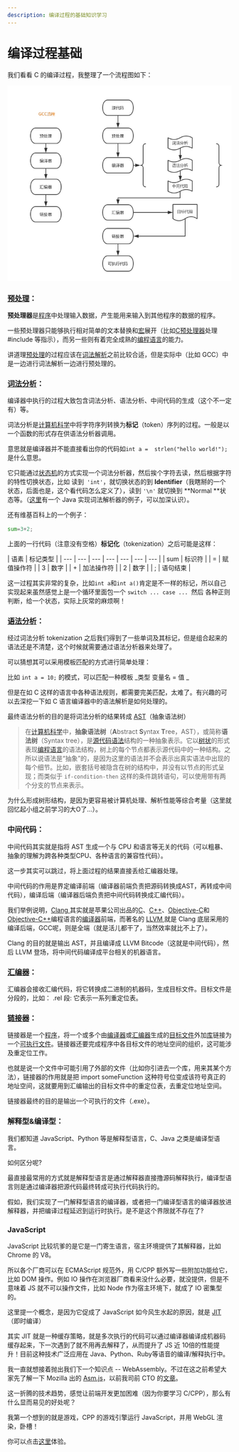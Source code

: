 ```yaml
---
description: 编译过程的基础知识学习
---
```


# 编译过程基础

我们看看 C 的编译过程，我整理了一个流程图如下：

![c &#x7F16;&#x8BD1;&#x6D41;&#x7A0B;&#x56FE;](../imgs/by.png)

### [**预处理**](https://zh.wikipedia.org/wiki/预处理器)：

**预处理器**是[程序](https://zh.wikipedia.org/wiki/%E8%AE%A1%E7%AE%97%E6%9C%BA%E7%A8%8B%E5%BA%8F)中处理输入数据，产生能用来输入到其他程序的数据的程序。

一些预处理器只能够执行相对简单的文本替换和[宏](https://zh.wikipedia.org/wiki/%E5%B7%A8%E9%9B%86)展开（比如[C预处理器](https://zh.wikipedia.org/wiki/C预处理器)处理 \#include 等指示），而另一些则有着完全成熟的[编程语言](https://zh.wikipedia.org/wiki/%E7%BC%96%E7%A8%8B%E8%AF%AD%E8%A8%80)的能力。

讲道理[预处理](https://zh.wikipedia.org/wiki/预处理器)的过程应该在[词法解析](https://zh.wikipedia.org/wiki/词法分析)之前比较合适，但是实际中（比如 GCC）中是一边进行词法解析一边进行预处理的。

### [词法分析](https://zh.wikipedia.org/wiki/词法分析)：

编译器中执行的过程大致包含词法分析、语法分析、中间代码的生成（这个不一定有）等。

词法分析是[计算机科学](https://zh.wikipedia.org/wiki/%E8%AE%A1%E7%AE%97%E6%9C%BA%E7%A7%91%E5%AD%A6)中将字符序列转换为**标记**（token）序列的过程。一般是以一个函数的形式存在供语法分析器调用。

意思就是编译器并不能直接看出你的代码如`int a =  strlen("hello world!");` 是什么意思。

它只能通过[状态机](https://zh.wikipedia.org/wiki/有限状态机)的方式实现一个词法分析器，然后挨个字符去读，然后根据字符的特性切换状态，比如 读到` 'int'`，就切换状态的到 **Identifier**（我瞎掰的一个状态，后面也是，这个看代码怎么定义了），读到 `'\n'` 就切换到 **Normal **状态等。（[这里](https://zhuanlan.zhihu.com/p/19878146)有一个 Java 实现词法解析器的例子，可以加深认识）。

还有维基百科上的一个例子：

```python
sum=3+2;
```

上面的一行代码（注意没有空格）**标记化**（tokenization）之后可能是这样：

| 语素 | 标记类型 |
| --- | --- | --- | --- | --- | --- | --- |
| sum | 标识符 |
| = | 赋值操作符 |
| 3 | 数字 |
| + | 加法操作符 |
| 2 | 数字 |
| ; | 语句结束 |

这一过程其实非常的复杂，比如` int a `和` int a() `肯定是不一样的标记，所以自己实现起来虽然感觉上是一个循环里面包一个 `switch ... case ... `然后 各种正则判断，给一个状态，实际上灰常的麻烦啊！

### [语法分析](https://zh.wikipedia.org/wiki/語法分析器)：

经过词法分析 tokenization 之后我们得到了一些单词及其标记，但是组合起来的语法还是不清楚，这个时候就需要通过语法分析器来处理了。

可以猜想其可以采用模板匹配的方式进行简单处理：

比如 `int a = 10;` 的模式，可以匹配一种模板 _类型 变量名 = 值 _

但是在如 C 这样的语言中各种语法规则，都需要完美匹配，太难了。有兴趣的可以去深挖一下如 C 语言编译器中的语法解析是如何处理的。

最终语法分析的目的是将词法分析的结果转成 [AST](https://zh.wikipedia.org/wiki/抽象語法樹)（抽象语法树）

> 在[计算机科学](https://zh.wikipedia.org/wiki/%E8%AE%A1%E7%AE%97%E6%9C%BA%E7%A7%91%E5%AD%A6)中，**抽象语法树**（**A**bstract **S**yntax **T**ree，AST），或简称**语法树**（Syntax tree），是[源代码](https://zh.wikipedia.org/wiki/%E6%BA%90%E4%BB%A3%E7%A0%81)[语法](https://zh.wikipedia.org/wiki/%E8%AF%AD%E6%B3%95%E5%AD%A6)结构的一种抽象表示。它以[树状](https://zh.wikipedia.org/wiki/%E6%A0%91_%28%E5%9B%BE%E8%AE%BA%29)的形式表现[编程语言](https://zh.wikipedia.org/wiki/%E7%BC%96%E7%A8%8B%E8%AF%AD%E8%A8%80)的语法结构，树上的每个节点都表示源代码中的一种结构。之所以说语法是“抽象”的，是因为这里的语法并不会表示出真实语法中出现的每个细节。比如，嵌套括号被隐含在树的结构中，并没有以节点的形式呈现；而类似于 `if-condition-then` 这样的条件跳转语句，可以使用带有两个分支的节点来表示。

为什么形成树形结构，是因为更容易被计算机处理、解析性能等综合考量（这里就回忆起小组之前学习的大O了...）。

### 中间代码：

中间代码其实就是指将 AST 生成一个与 CPU 和语言等无关的代码（可以粗暴、抽象的理解为跨各种类型CPU、各种语言的兼容性代码）。

这一步其实可以跳过，将上面过程的结果直接丢给汇编器处理。

中间代码的作用是界定编译前端（编译器前端负责把源码转换成AST，再转成中间代码），编译后端（编译器后端负责把中间代码转换成汇编代码）。

我们举例说明，[Clang ](https://zh.wikipedia.org/wiki/Clang)其实就是苹果公司出品的[C](https://zh.wikipedia.org/wiki/C%E8%AA%9E%E8%A8%80)、[C++](https://zh.wikipedia.org/wiki/C%2B%2B)、[Objective-C](https://zh.wikipedia.org/wiki/Objective-C)和[Objective-C++](https://zh.wikipedia.org/wiki/Objective-C%2B%2B)编程语言的[编译器](https://zh.wikipedia.org/wiki/%E7%B7%A8%E8%AD%AF%E5%99%A8)前端，而著名的 [LLVM ](https://zh.wikipedia.org/wiki/LLVM)就是 Clang 底层采用的编译后端，GCC呢，则是全端（就是活儿都干了，当然效率就比不上了）。

Clang 的目的就是输出 AST，并且编译成 LLVM Bitcode（这就是中间代码），然后 LLVM 登场，将中间代码编译成平台相关的机器语言。

### [汇编器](https://zh.wikipedia.org/wiki/汇编语言#工具)：

汇编器会接收汇编代码，将它转换成二进制的机器码，生成目标文件。目标文件是分段的，比如： .rel 段: 它表示一系列重定位表。

### [链接器](https://zh.wikipedia.org/wiki/链接器)：

链接器是一个[程序](https://zh.wikipedia.org/wiki/%E7%A8%8B%E5%BA%8F)，将一个或多个由[编译器](https://zh.wikipedia.org/wiki/%E7%BC%96%E8%AF%91%E5%99%A8)或[汇编器](https://zh.wikipedia.org/wiki/%E6%B1%87%E7%BC%96%E5%99%A8)生成的[目标文件](https://zh.wikipedia.org/wiki/%E7%9B%AE%E6%A0%87%E6%96%87%E4%BB%B6)外加[库](https://zh.wikipedia.org/wiki/%E5%87%BD%E5%BC%8F%E5%BA%AB)链接为一个[可执行文件](https://zh.wikipedia.org/wiki/%E5%8F%AF%E6%89%A7%E8%A1%8C%E6%96%87%E4%BB%B6)。链接器还要完成程序中各目标文件的地址空间的组织，这可能涉及重定位工作。

也就是说一个文件中可能引用了外部的文件（比如你引进去一个库，用来其某个方法），链接器的作用就是把 import someFunction 这种符号位变成该符号真正的地址空间，这就要用到汇编输出的目标文件中的重定位表，去重定位地址空间。

链接器最终的目的是输出一个可执行的文件（.exe）。

### 解释型&编译型：

我们都知道 JavaScript、Python 等是解释型语言，C、Java 之类是编译型语言。

如何区分呢?

最直接最常用的方式就是解释型语言是通过解释器直接撸源码解释执行，编译型语言则是通过编译器把源代码最终转成可执行代码执行的。

假如，我们实现了一门解释型语言的编译器，或者把一门编译型语言的编译器放进解释器，并把编译过程延迟到运行时执行。是不是这个界限就不存在了?

### JavaScript

JavaScript 比较坑爹的是它是一门寄生语言，宿主环境提供了其解释器，比如 Chrome 的 V8。

所以各个厂商可以在 ECMAScript 规范外，用 C/CPP 额外写一些附加功能给它，比如 DOM 操作。例如 IO 操作在浏览器厂商看来没什么必要，就没提供，但是不意味着 JS 就不可以操作文件，比如 Node 作为宿主环境下，就成了 IO 密集型的。

这里提一个概念，是因为它促成了 JavaScript 如今风生水起的原因，就是 [JIT](https://zh.wikipedia.org/wiki/即時編譯)（即时编译）

其实 JIT 就是一种缓存策略，就是多次执行的代码可以通过编译器编译成机器码缓存起来，下一次遇到了就不用再去解释了，从而提升了 JS 近 10倍的性能提升！目前这种技术广泛应用在 Java、Python、Ruby等语音的编译/解释执行中。

我一直就想接着抛出我们下一个知识点 -- WebAssembly。不过在这之前希望大家先了解一下 Mozilla 出的 [Asm.js](https://github.com/dherman/asm.js/)，以前我司前 CTO 的[文章](https://magicly.me/fe-hpc/asmjs-and-webassembly/)。

这一折腾的技术趋势，感觉让前端开发更加困难（因为你要学习 C/CPP），那么有什么显而易见的好处呢？

我第一个想到的就是游戏，CPP 的游戏引擎运行 JavaScript，并用 WebGL 渲染，卧槽！

你可以点击[这里](https://www.unrealengine.com/zh-CN/what-is-unreal-engine-4)体验。






